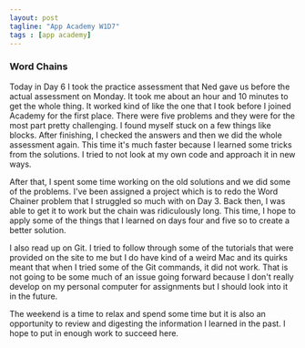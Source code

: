 ```yaml
---
layout: post
tagline: "App Academy W1D7"
tags : [app academy]
---
```



### Word Chains

Today in Day 6 I took the practice assessment that Ned gave us before the actual assessment on Monday. It took me about an hour and 10 minutes to get the whole thing. It worked kind of like the one that I took before I joined Academy for the first place. There were five problems and they were for the most part pretty challenging. I found myself stuck on a few things like blocks. After finishing, I checked the answers and then we did the whole assessment again. This time it's much faster because I learned some tricks from the solutions. I tried to not look at my own code and approach it in new ways.

After that, I spent some time working on the old solutions and we did some of the problems. I've been assigned a project which is to redo the Word Chainer problem that I struggled so much with on Day 3. Back then, I was able to get it to work but the chain was ridiculously long. This time, I hope to apply some of the things that I learned on days four and five so to create a better solution.

I also read up on Git. I tried to follow through some of the tutorials that were provided on the site to me but I do have kind of a weird Mac and its quirks meant that when I tried some of the Git commands, it did not work. That is not going to be some much of an issue going forward because I don't really develop on my personal computer for assignments but I should look into it in the future.

The weekend is a time to relax and spend some time but it is also an opportunity to review and digesting the information I learned in the past. I hope to put in enough work to succeed here.